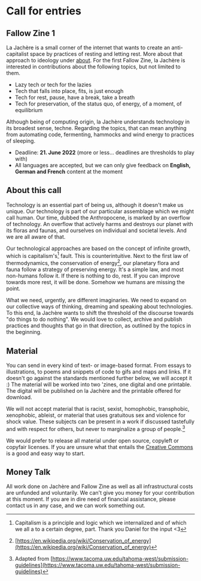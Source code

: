 # Call for entries
## Fallow Zine 1
La Jachère is a small corner of the internet that wants to create an anti-capitalist space by practices of resting and letting rest. More about that approach to ideology under [about](about.md). For the first Fallow Zine, la Jachère is interested in contributions about the following topics, but not limited to them. 

- Lazy tech or tech for the lazies
- Tech that falls into place, fits, is just enough
- Tech for rest, pause, have a break, take a breath
- Tech for preservation, of the status quo, of energy, of a moment, of equilibrium

Although being of computing origin, la Jachère understands technology in its broadest sense, techne. Regarding the topics, that can mean anything from automating code, fermenting, hammocks and wind energy to practices of sleeping. 

- Deadline: **21. June 2022** (more or less… deadlines are thresholds to play with)
- All languages are accepted, but we can only give feedback on  **English, German and French** content at the moment

## About this call
Technology is an essential part of being us, although it doesn't make us unique. Our technology is part of our particular assemblage which we might call human. Our time, dubbed the Anthropocene, is marked by an overflow of technology. An overflow that actively harms and destroys our planet with its floras and faunas, and ourselves on individual and societal levels. And we are all aware of that. 

Our technological approaches are based on the concept of infinite growth, which is capitalism's[^1] fault. This is counterintuitive. Next to the first law of thermodynamics, the conservation of energy[^2], our planetary flora and fauna follow a strategy of preserving energy. It's a simple law, and most non-humans follow it. If there is nothing to do, rest. If you can improve towards more rest, it will be done. Somehow we humans are missing the point. 

What we need, urgently, are different imaginaries. We need to expand on our collective ways of thinking, dreaming and speaking about technologies. To this end, la Jachère wants to shift the threshold of the discourse towards "do things to do nothing". We would love to collect, archive and publish practices and thoughts that go in that direction, as outlined by the topics in the beginning. 

## Material
You can send in every kind of text- or image-based format. From essays to illustrations, to poems and snippets of code to gifs and maps and links. If it doesn't go against the standards mentioned further below, we will accept it :) The material will be worked into two 'zines, one digital and one printable. The digital will be published on la Jachère and the printable offered for download. 

We will not accept material that is racist, sexist, homophobic, transphobic, xenophobic, ableist, or material that uses gratuitous sex and violence for shock value. These subjects can be present in a work if discussed tastefully and with respect for others, but never to marginalize a group of people.[^3]

We would prefer to release all material under open source, copyleft or copyfair licenses. If you are unsure what that entails the [Creative Commons](https://creativecommons.org/share-your-work/) is a good and easy way to start.

## Money Talk
All work done on Jachère and Fallow Zine as well as all infrastructural costs are unfunded and voluntarily. We can't give you money for your contribution at this moment. If you are in dire need of financial assistance, please contact us in any case, and we can work something out. 

[^1]: Capitalism is a principle and logic which we internalized and of which we all a to a certain degree, part. Thank you Daniel for the input <3
[^2]: [https://en.wikipedia.org/wiki/Conservation_of_energy](https://en.wikipedia.org/wiki/Conservation_of_energy)
[^3]: Adapted from [https://www.tacoma.uw.edu/tahoma-west/submission-guidelines](https://www.tacoma.uw.edu/tahoma-west/submission-guidelines)
